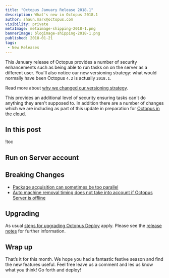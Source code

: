 ```yaml
---
title: "Octopus January Release 2018.1"
description: What's new in Octopus 2018.1
author: shaun.marx@octopus.com
visibility: private
metaImage: metaimage-shipping-2018-1.png
bannerImage: blogimage-shipping-2018-1.png
published: 2018-01-21
tags:
 - New Releases
---
```


This January release of Octopus provides a number of security enhancements such as being able to run tasks on on the server as a different user. You'll also notice our new versioning strategy: what would normally have been Octopus `4.2` is actually `2018.1`.

Read more about [why we changed our versioning strategy](/blog/2018-01/version-change-2018.md).

This provides an additional level of security ensuring tasks can't do anything they aren't supposed to. In addition there are a number of changes which we are including as part of this update in preparation for [Octopus in the cloud](https://octopus.com/cloud/register-interest).

## In this post
!toc

## Run on Server account


## Breaking Changes

* [Package acquisition can sometimes be too parallel](https://github.com/OctopusDeploy/Issues/issues/3974)
* [Auto machine removal timing does not take into account if Octopus Server is offline](https://github.com/OctopusDeploy/Issues/issues/3924)

## Upgrading

As usual [steps for upgrading Octopus Deploy](https://octopus.com/docs/administration/upgrading) apply. Please see the [release notes](https://octopus.com/downloads/compare?to=4.2.0) for further information.

## Wrap up

That’s it for this month. We hope you had a fantastic festive season and find the new features useful. Feel free leave us a comment and les us know what you think! Go forth and deploy!